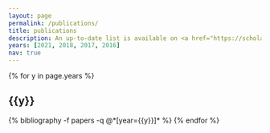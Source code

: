 ```yaml
---
layout: page
permalink: /publications/
title: publications
description: An up-to-date list is available on <a href="https://scholar.google.com/citations?user={{ site.scholar_userid }}" target="_blank" title="Google Scholar"><i class="ai ai-google-scholar-square"></i></a>.
years: [2021, 2018, 2017, 2016]
nav: true
---
```


<div class="publications">

{% for y in page.years %}
  <h2 class="year">{{y}}</h2>
  {% bibliography -f papers -q @*[year={{y}}]* %}
{% endfor %}

</div>
